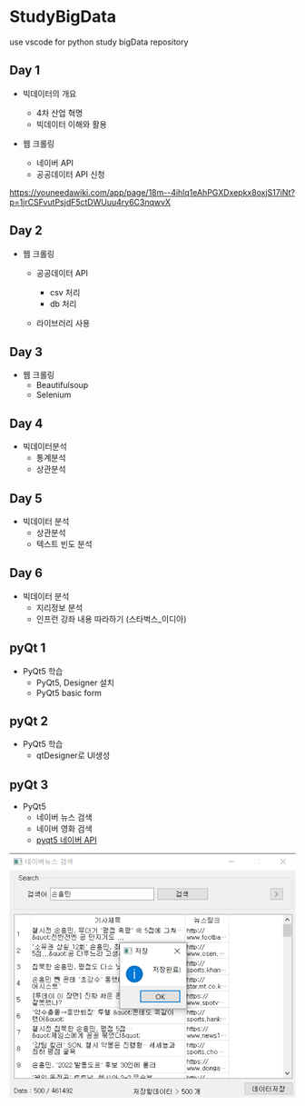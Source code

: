 # StudyBigData
use vscode for python study bigData repository


## Day 1
- 빅데이터의 개요
  - 4차 산업 혁명
  - 빅데이터 이해와 활용

- 웹 크롤링 
  - 네이버 API
  - 공공데이터 API 신청
  
https://youneedawiki.com/app/page/18m--4ihlq1eAhPGXDxepkx8oxjS17iNt?p=1jrCSFvutPsjdF5ctDWUuu4ry6C3nqwvX

## Day 2
- 웹 크롤링
  - 공공데이터 API
    - csv 처리
    - db 처리

  - 라이브러리 사용


## Day 3
- 웹 크롤링
  - Beautifulsoup
  - Selenium
  
## Day 4
- 빅데이터분석
  - 통계분석
  - 상관분석

## Day 5
- 빅데이터 분석
  - 상관분석
  - 텍스트 빈도 분석

## Day 6
- 빅데이터 분석
  - 지리정보 분석
  - 인프런 강좌 내용 따라하기 (스타벅스_이디아)

## pyQt 1
- PyQt5 학습
  - PyQt5, Designer 설치
  - PyQt5 basic form

## pyQt 2
- PyQt5 학습
  - qtDesigner로 UI생성

## pyQt 3
- PyQt5
  - 네이버 뉴스 검색
  - 네이버 영화 검색
  - [pyqt5 네이버 API ](https://github.com/PLAYseung/StudyBigData/tree/main/pyQt03)
 
 ![navernews.api](https://github.com/PLAYseung/StudyBigData/blob/main/pyQt03/pyqt_naver_crawling.png?raw=true)
